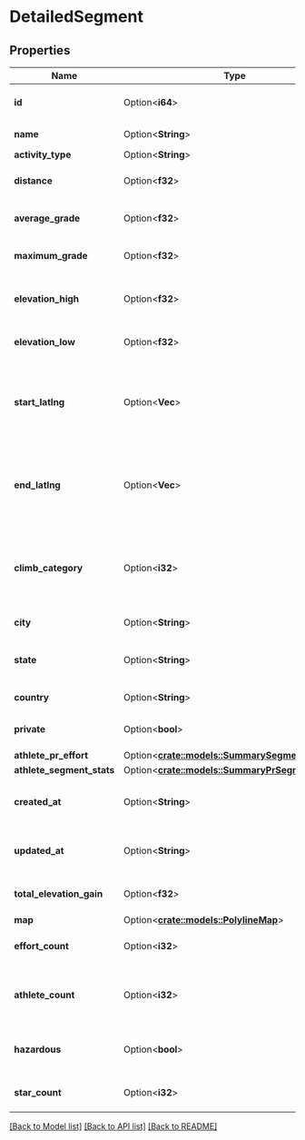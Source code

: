 # DetailedSegment

## Properties

Name | Type | Description | Notes
------------ | ------------- | ------------- | -------------
**id** | Option<**i64**> | The unique identifier of this segment | [optional]
**name** | Option<**String**> | The name of this segment | [optional]
**activity_type** | Option<**String**> |  | [optional]
**distance** | Option<**f32**> | The segment's distance, in meters | [optional]
**average_grade** | Option<**f32**> | The segment's average grade, in percents | [optional]
**maximum_grade** | Option<**f32**> | The segments's maximum grade, in percents | [optional]
**elevation_high** | Option<**f32**> | The segments's highest elevation, in meters | [optional]
**elevation_low** | Option<**f32**> | The segments's lowest elevation, in meters | [optional]
**start_latlng** | Option<**Vec<f32>**> | A pair of latitude/longitude coordinates, represented as an array of 2 floating point numbers. | [optional]
**end_latlng** | Option<**Vec<f32>**> | A pair of latitude/longitude coordinates, represented as an array of 2 floating point numbers. | [optional]
**climb_category** | Option<**i32**> | The category of the climb [0, 5]. Higher is harder ie. 5 is Hors catégorie, 0 is uncategorized in climb_category. | [optional]
**city** | Option<**String**> | The segments's city. | [optional]
**state** | Option<**String**> | The segments's state or geographical region. | [optional]
**country** | Option<**String**> | The segment's country. | [optional]
**private** | Option<**bool**> | Whether this segment is private. | [optional]
**athlete_pr_effort** | Option<[**crate::models::SummarySegmentEffort**](SummarySegmentEffort.md)> |  | [optional]
**athlete_segment_stats** | Option<[**crate::models::SummaryPrSegmentEffort**](SummaryPRSegmentEffort.md)> |  | [optional]
**created_at** | Option<**String**> | The time at which the segment was created. | [optional]
**updated_at** | Option<**String**> | The time at which the segment was last updated. | [optional]
**total_elevation_gain** | Option<**f32**> | The segment's total elevation gain. | [optional]
**map** | Option<[**crate::models::PolylineMap**](PolylineMap.md)> |  | [optional]
**effort_count** | Option<**i32**> | The total number of efforts for this segment | [optional]
**athlete_count** | Option<**i32**> | The number of unique athletes who have an effort for this segment | [optional]
**hazardous** | Option<**bool**> | Whether this segment is considered hazardous | [optional]
**star_count** | Option<**i32**> | The number of stars for this segment | [optional]

[[Back to Model list]](../README.md#documentation-for-models) [[Back to API list]](../README.md#documentation-for-api-endpoints) [[Back to README]](../README.md)


